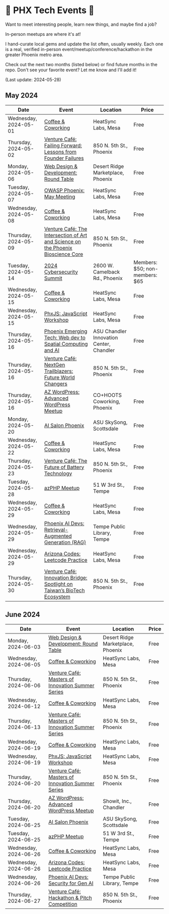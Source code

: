 # 🌵 PHX Tech Events 🌵

Want to meet interesting people, learn new things, and maybe find a job?

In-person meetups are where it's at!

I hand-curate local gems and update the list often, usually weekly. Each one is a real, verified in-person event/meetup/conference/hackathon in the greater Phoenix metro area.

Check out the next two months (listed below) or find future months in the repo. Don't see your favorite event? Let me know and I'll add it!

(Last update: 2024-05-28)

## May 2024

| Date | Event | Location | Price |
| ---- | ----- | -------- | ----- |
| Wednesday, 2024-05-01 |[Coffee & Coworking](https://www.meetup.com/coffee-and-coworking-east-valley/events/mclbhtygchbcb/) | HeatSync Labs, Mesa | Free |
| Thursday, 2024-05-02 |[Venture Café: Failing Forward: Lessons from Founder Failures](https://venturecafephoenix.org/event/failing-forward-lessons-from-founder-failures/) | 850 N. 5th St., Phoenix | Free |
| Monday, 2024-05-06 | [Web Design & Development: Round Table](https://www.meetup.com/webdesignersdevelopers/events/wdnrjtygchbjb/) | Desert Ridge Marketplace, Phoenix | Free |
| Tuesday, 2024-05-07 | [OWASP Phoenix: May Meeting](https://www.meetup.com/owasp-phoenix-chapter/events/300506523/) | HeatSync Labs, Mesa | Free |
| Wednesday, 2024-05-08 |[Coffee & Coworking](https://www.meetup.com/coffee-and-coworking-east-valley/events/mclbhtygchblb/) | HeatSync Labs, Mesa | Free |
| Thursday, 2024-05-09 |[Venture Café: The Intersection of Art and Science on the Phoenix Bioscience Core](https://venturecafephoenix.org/event/the-intersection-of-art-and-science-on-the-phoenix-bioscience-core/) | 850 N. 5th St., Phoenix | Free |
| Tuesday, 2024-05-14 | [2024 Cybersecurity Summit](https://www.aztechcouncil.org/event/2024-cybersecurity-summit/) | 2600 W. Camelback Rd., Phoenix | Members: $50; non-members: $65 |
| Wednesday, 2024-05-15 |[Coffee & Coworking](https://www.meetup.com/coffee-and-coworking-east-valley/events/mclbhtygchbtb/) | HeatSync Labs, Mesa | Free |
| Wednesday, 2024-05-15 | [PhxJS: JavaScript Workshop](https://www.meetup.com/phoenix-javascript/events/gnxcktygchbtb/) | HeatSync Labs, Mesa | Free |
| Thursday, 2024-05-16| [Phoenix Emerging Tech: Web dev to Spatial Computing and AI](https://www.meetup.com/phxmobi/events/300723925/) | ASU Chandler Innovation Center, Chandler | Free |
| Thursday, 2024-05-16 |[Venture Café: NextGen Trailblazers: Future World Changers](https://venturecafephoenix.org/event/nextgen-trailblazers-future-world-changers/) | 850 N. 5th St., Phoenix | Free |
| Thursday, 2024-05-16 | [AZ WordPress: Advanced WordPress Meetup](https://www.meetup.com/arizona-wordpress-group/events/299246018/) | CO+HOOTS Coworking, Phoenix | Free |
| Monday, 2024-05-20 |[AI Salon Phoenix](https://lu.ma/aisalon-phoenix-may2024)| ASU SkySong, Scottsdale | Free |
| Wednesday, 2024-05-22 |[Coffee & Coworking](https://www.meetup.com/coffee-and-coworking-east-valley/events/mclbhtygchbdc/) | HeatSync Labs, Mesa | Free |
| Thursday, 2024-05-23 |[Venture Café: The Future of Battery Technology](https://venturecafephoenix.org/event/the-future-of-battery-technology/) | 850 N. 5th St., Phoenix | Free |
| Tuesday, 2024-05-28 | [azPHP Meetup](https://www.meetup.com/azphpug/events/mgffhtygchblc/) | 51 W 3rd St., Tempe | Free |
| Wednesday, 2024-05-29 |[Coffee & Coworking](https://www.meetup.com/coffee-and-coworking-east-valley/events/mclbhtygchbmc/) | HeatSync Labs, Mesa | Free |
| Wednesday, 2024-05-29 |[Phoenix AI Devs: Retrieval-Augmented Generation (RAG)](https://www.meetup.com/phx-ai-devs/events/300118616/) | Tempe Public Library, Tempe | Free |
| Wednesday, 2024-05-29 | [Arizona Codes: Leetcode Practice](https://www.meetup.com/arizona-codes/events/300890765/) | HeatSync Labs, Mesa | Free |
| Thursday, 2024-05-30 |[Venture Café: Innovation Bridge: Spotlight on Taiwan’s BioTech Ecosystem](https://venturecafephoenix.org/event/innovation-bridge-spotlight-on-taiwans-biotech-ecosystem/) | 850 N. 5th St., Phoenix | Free |

## June 2024
| Date | Event | Location | Price |
| ---- | ----- | -------- | ----- |
| Monday, 2024-06-03 | [Web Design & Development: Round Table](https://www.meetup.com/webdesignersdevelopers/events/wdnrjtygcjbfb/) | Desert Ridge Marketplace, Phoenix | Free |
| Wednesday, 2024-06-05 |[Coffee & Coworking](https://www.meetup.com/coffee-and-coworking-east-valley/events/wbmfltygcjbhb/) | HeatSync Labs, Mesa | Free |
| Thursday, 2024-06-06 |[Venture Café: Masters of Innovation Summer Series](https://venturecafephoenix.org/event/masters-of-innovation-summer-series-5/) | 850 N. 5th St., Phoenix | Free |
| Wednesday, 2024-06-12 |[Coffee & Coworking](https://www.meetup.com/coffee-and-coworking-east-valley/events/wbmfltygcjbqb/) | HeatSync Labs, Mesa | Free |
| Thursday, 2024-06-13 |[Venture Café: Masters of Innovation Summer Series](https://venturecafephoenix.org/event/masters-of-innovation-summer-series-2/) | 850 N. 5th St., Phoenix | Free |
| Wednesday, 2024-06-19 |[Coffee & Coworking](https://www.meetup.com/coffee-and-coworking-east-valley/events/wbmfltygcjbzb/) | HeatSync Labs, Mesa | Free |
| Wednesday, 2024-06-19 | [PhxJS: JavaScript Workshop](https://www.meetup.com/phoenix-javascript/events/gnxcktygcjbzb/) | HeatSync Labs, Mesa | Free |
| Thursday, 2024-06-20 |[Venture Café: Masters of Innovation Summer Series](https://venturecafephoenix.org/event/masters-of-innovation-summer-series-3/) | 850 N. 5th St., Phoenix | Free |
| Thursday, 2024-06-20 | [AZ WordPress: Advanced WordPress Meetup](https://www.meetup.com/arizona-wordpress-group/events/299246021/) | Showit, Inc., Chandler | Free |
| Tuesday, 2024-06-25 |[AI Salon Phoenix](https://lu.ma/aisalon-phoenix-may2024)| ASU SkySong, Scottsdale | Free |
| Tuesday, 2024-06-25 | [azPHP Meetup](https://www.meetup.com/azphpug/events/mgffhtygcjbhc/) | 51 W 3rd St., Tempe | Free |
| Wednesday, 2024-06-26 |[Coffee & Coworking](https://www.meetup.com/coffee-and-coworking-east-valley/events/wbmfltygcjbjc/) | HeatSync Labs, Mesa | Free |
| Wednesday, 2024-06-26 | [Arizona Codes: Leetcode Practice](https://www.meetup.com/arizona-codes/) | HeatSync Labs, Mesa | Free |
| Wednesday, 2024-06-26 |[Phoenix AI Devs: Security for Gen AI](https://www.meetup.com/phx-ai-devs/events/301198115/) | Tempe Public Library, Tempe | Free |
| Thursday, 2024-06-27 |[Venture Café: Hackathon & Pitch Competition](https://venturecafephoenix.org/event/thursday-gathering-hackathon-pitch-competition-w-the-city-of-phoenix/) | 850 N. 5th St., Phoenix | Free |
